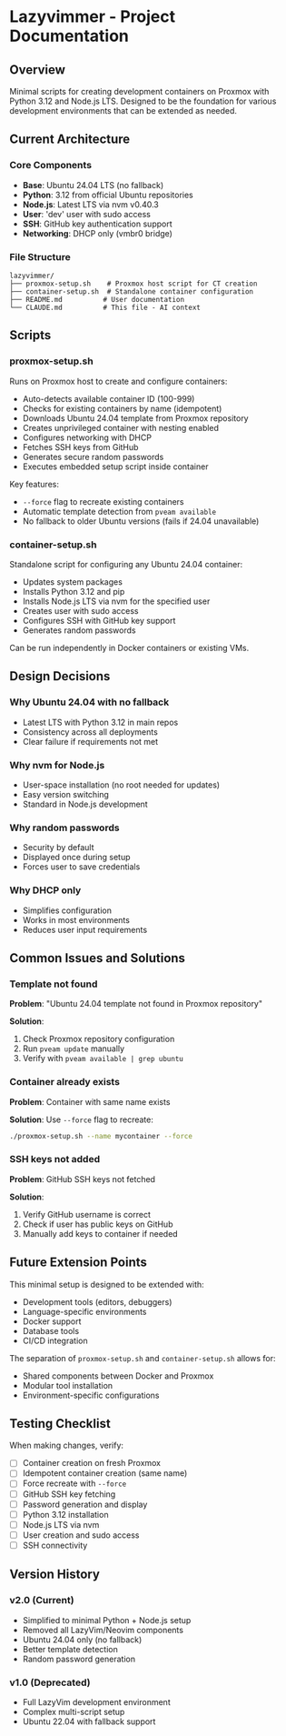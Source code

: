 # Lazyvimmer - Project Documentation

## Overview
Minimal scripts for creating development containers on Proxmox with Python 3.12 and Node.js LTS. Designed to be the foundation for various development environments that can be extended as needed.

## Current Architecture

### Core Components
- **Base**: Ubuntu 24.04 LTS (no fallback)
- **Python**: 3.12 from official Ubuntu repositories
- **Node.js**: Latest LTS via nvm v0.40.3
- **User**: 'dev' user with sudo access
- **SSH**: GitHub key authentication support
- **Networking**: DHCP only (vmbr0 bridge)

### File Structure
```
lazyvimmer/
├── proxmox-setup.sh    # Proxmox host script for CT creation
├── container-setup.sh  # Standalone container configuration
├── README.md          # User documentation
└── CLAUDE.md          # This file - AI context
```

## Scripts

### proxmox-setup.sh
Runs on Proxmox host to create and configure containers:
- Auto-detects available container ID (100-999)
- Checks for existing containers by name (idempotent)
- Downloads Ubuntu 24.04 template from Proxmox repository
- Creates unprivileged container with nesting enabled
- Configures networking with DHCP
- Fetches SSH keys from GitHub
- Generates secure random passwords
- Executes embedded setup script inside container

Key features:
- `--force` flag to recreate existing containers
- Automatic template detection from `pveam available`
- No fallback to older Ubuntu versions (fails if 24.04 unavailable)

### container-setup.sh
Standalone script for configuring any Ubuntu 24.04 container:
- Updates system packages
- Installs Python 3.12 and pip
- Installs Node.js LTS via nvm for the specified user
- Creates user with sudo access
- Configures SSH with GitHub key support
- Generates random passwords

Can be run independently in Docker containers or existing VMs.

## Design Decisions

### Why Ubuntu 24.04 with no fallback
- Latest LTS with Python 3.12 in main repos
- Consistency across all deployments
- Clear failure if requirements not met

### Why nvm for Node.js
- User-space installation (no root needed for updates)
- Easy version switching
- Standard in Node.js development

### Why random passwords
- Security by default
- Displayed once during setup
- Forces user to save credentials

### Why DHCP only
- Simplifies configuration
- Works in most environments
- Reduces user input requirements

## Common Issues and Solutions

### Template not found
**Problem**: "Ubuntu 24.04 template not found in Proxmox repository"

**Solution**: 
1. Check Proxmox repository configuration
2. Run `pveam update` manually
3. Verify with `pveam available | grep ubuntu`

### Container already exists
**Problem**: Container with same name exists

**Solution**: Use `--force` flag to recreate:
```bash
./proxmox-setup.sh --name mycontainer --force
```

### SSH keys not added
**Problem**: GitHub SSH keys not fetched

**Solution**: 
1. Verify GitHub username is correct
2. Check if user has public keys on GitHub
3. Manually add keys to container if needed

## Future Extension Points

This minimal setup is designed to be extended with:
- Development tools (editors, debuggers)
- Language-specific environments
- Docker support
- Database tools
- CI/CD integration

The separation of `proxmox-setup.sh` and `container-setup.sh` allows for:
- Shared components between Docker and Proxmox
- Modular tool installation
- Environment-specific configurations

## Testing Checklist

When making changes, verify:
- [ ] Container creation on fresh Proxmox
- [ ] Idempotent container creation (same name)
- [ ] Force recreate with `--force`
- [ ] GitHub SSH key fetching
- [ ] Password generation and display
- [ ] Python 3.12 installation
- [ ] Node.js LTS via nvm
- [ ] User creation and sudo access
- [ ] SSH connectivity

## Version History

### v2.0 (Current)
- Simplified to minimal Python + Node.js setup
- Removed all LazyVim/Neovim components
- Ubuntu 24.04 only (no fallback)
- Better template detection
- Random password generation

### v1.0 (Deprecated)
- Full LazyVim development environment
- Complex multi-script setup
- Ubuntu 22.04 with fallback support
